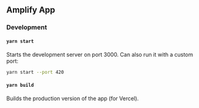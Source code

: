 ## Amplify App

### Development

#### `yarn start`

Starts the development server on port 3000. Can also run it with a custom port:

```bash
yarn start --port 420
```

#### `yarn build`

Builds the production version of the app (for Vercel).